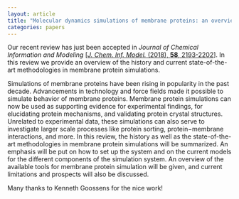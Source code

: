 ```yaml
---
layout: article
title: "Molecular dynamics simulations of membrane proteins: an overview"
categories: papers
---
```


Our recent review has just been accepted in *Journal of Chemical Information and Modeling* [<a href="/assets/papers/kg-membrane-review-paper.pdf" download><i>J. Chem. Inf. Model.</i> (2018), <b>58</b>, 2193-2202</a>]. In this review we provide an overview of the history and current state-of-the-art methodologies in membrane protein simulations.

Simulations of membrane proteins have been rising in popularity in the past decade. Advancements in technology and force fields made it possible to simulate behavior of membrane proteins. Membrane protein simulations can now be used as supporting evidence for experimental findings, for elucidating protein mechanisms, and validating protein crystal structures. Unrelated to experimental data, these simulations can also serve to investigate larger scale processes like protein sorting, protein−membrane interactions, and more. In this review, the history as well as the state-of-the-art methodologies in membrane protein simulations will be summarized. An emphasis will be put on how to set up the system and on the current models for the different components of the simulation system. An overview of the available tools for membrane protein simulation will be given, and current limitations and prospects will also be discussed.

Many thanks to Kenneth Goossens for the nice work!
